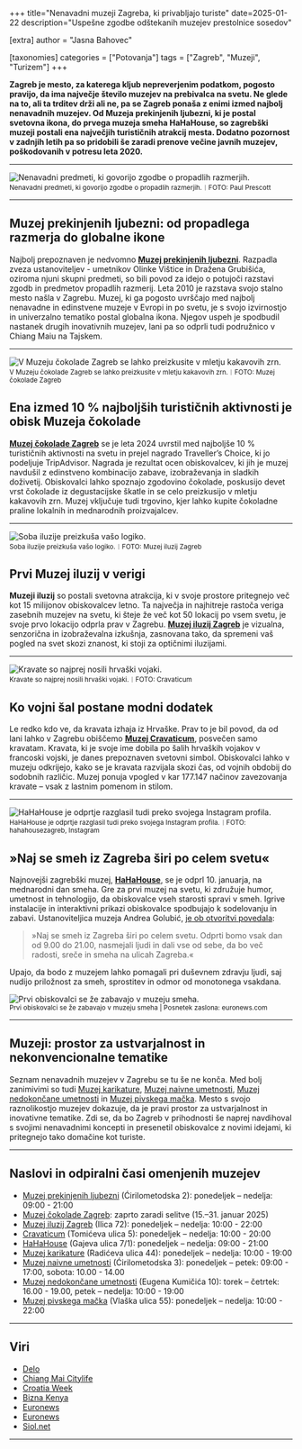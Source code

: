 +++
title="Nenavadni muzeji Zagreba, ki privabljajo turiste"
date=2025-01-22
description="Uspešne zgodbe odštekanih muzejev prestolnice sosedov"

[extra]
author = "Jasna Bahovec"

[taxonomies]
categories = ["Potovanja"]
tags = ["Zagreb", "Muzeji", "Turizem"]
+++

**Zagreb je mesto, za katerega kljub nepreverjenim podatkom, pogosto pravijo, da ima največje število muzejev na prebivalca na svetu. Ne glede na to, ali ta trditev drži ali ne, pa se Zagreb ponaša z enimi izmed najbolj nenavadnih muzejev. Od Muzeja prekinjenih ljubezni, ki je postal svetovna ikona, do prvega muzeja smeha HaHaHouse, so zagrebški muzeji postali ena največjih turističnih atrakcij mesta. Dodatno pozornost v zadnjih letih pa so pridobili še zaradi prenove večine javnih muzejev, poškodovanih v potresu leta 2020.**

<!-- more -->

---

![Nenavadni predmeti, ki govorijo zgodbe o propadlih razmerjih.](slika1.jpg)\
<small>Nenavadni predmeti, ki govorijo zgodbe o propadlih razmerjih.︱FOTO: Paul Prescott</small>

---

## Muzej prekinjenih ljubezni: od propadlega razmerja do globalne ikone

Najbolj prepoznaven je nedvomno [**Muzej prekinjenih ljubezni**](https://brokenships.com/). Razpadla zveza ustanoviteljev - umetnikov Olinke Vištice in Dražena Grubišića, oziroma njuni skupni predmeti, so bili povod za idejo o potujoči razstavi zgodb in predmetov propadlih razmerij. Leta 2010 je razstava svojo stalno mesto našla v Zagrebu. Muzej, ki ga pogosto uvrščajo med najbolj nenavadne in edinstvene muzeje v Evropi in po svetu, je s svojo izvirnostjo in univerzalno tematiko postal globalna ikona. Njegov uspeh je spodbudil nastanek drugih inovativnih muzejev, lani pa so odprli tudi podružnico v Chiang Maiu na Tajskem.

---

![V Muzeju čokolade Zagreb se lahko preizkusite v mletju kakavovih zrn.](slika2.jpg)\
<small>V Muzeju čokolade Zagreb se lahko preizkusite v mletju kakavovih zrn.︱FOTO: Muzej čokolade Zagreb</small>

## Ena izmed 10 % najboljših turističnih aktivnosti je obisk Muzeja čokolade

[**Muzej čokolade Zagreb**](https://muzejcokolade.hr/ulaznice/) se je leta 2024 uvrstil med najboljše 10 % turističnih aktivnosti na svetu in prejel nagrado Traveller’s Choice, ki jo podeljuje TripAdvisor. Nagrada je rezultat ocen obiskovalcev, ki jih je muzej navdušil z edinstveno kombinacijo zabave, izobraževanja in sladkih doživetij. Obiskovalci lahko spoznajo zgodovino čokolade, poskusijo devet vrst čokolade iz degustacijske škatle in se celo preizkusijo v mletju kakavovih zrn. Muzej vključuje tudi trgovino, kjer lahko kupite čokoladne praline lokalnih in mednarodnih proizvajalcev.

---

![Soba iluzije preizkuša vašo logiko.](slika3.jpg)\
<small>Soba iluzije preizkuša vašo logiko.︱FOTO: Muzej iluzij Zagreb</small>

## Prvi Muzej iluzij v verigi

**Muzeji iluzij** so postali svetovna atrakcija, ki v svoje prostore pritegnejo več kot 15 milijonov obiskovalcev letno. Ta največja in najhitreje rastoča veriga zasebnih muzejev na svetu, ki šteje že več kot 50 lokacij po vsem svetu, je svoje prvo lokacijo odprla prav v Zagrebu. [**Muzej iluzij Zagreb**](https://muzejiluzija.com/naslovna/) je vizualna, senzorična in izobraževalna izkušnja, zasnovana tako, da spremeni vaš pogled na svet skozi znanost, ki stoji za optičnimi iluzijami.

---

![Kravate so najprej nosili hrvaški vojaki.](slika4.jpg)\
<small>Kravate so najprej nosili hrvaški vojaki.︱FOTO: Cravaticum</small>

## Ko vojni šal postane modni dodatek

Le redko kdo ve, da kravata izhaja iz Hrvaške. Prav to je bil povod, da od lani lahko v Zagrebu obiščemo [**Muzej Cravaticum**](https://cravaticum.com/english/), posvečen samo kravatam. Kravata, ki je svoje ime dobila po šalih hrvaških vojakov v francoski vojski, je danes prepoznaven svetovni simbol. Obiskovalci lahko v muzeju odkrijejo, kako se je kravata razvijala skozi čas, od vojnih obdobij do sodobnih različic. Muzej ponuja vpogled v kar 177.147 načinov zavezovanja kravate – vsak z lastnim pomenom in stilom.

---

![HaHaHouse je odprtje razglasil tudi preko svojega Instagram profila.](slika5.png)\
<small>HaHaHouse je odprtje razglasil tudi preko svojega Instagram profila.︱FOTO: hahahousezagreb, Instagram</small>

## »Naj se smeh iz Zagreba širi po celem svetu«

Najnovejši zagrebški muzej, [**HaHaHouse**](https://www.haha.house/), se je odprl 10. januarja, na mednarodni dan smeha. Gre za prvi muzej na svetu, ki združuje humor, umetnost in tehnologijo, da obiskovalce vseh starosti spravi v smeh. Igrive instalacije in interaktivni prikazi obiskovalce spodbujajo k sodelovanju in zabavi. Ustanoviteljica muzeja Andrea Golubić, [je ob otvoritvi povedala](https://www.euronews.com/culture/2025/01/12/museum-of-laughter-opens-in-zagreb-on-international-laughter-day):

> »Naj se smeh iz Zagreba širi po celem svetu. Odprti bomo vsak dan od 9.00 do 21.00, nasmejali ljudi in dali vse od sebe, da bo več radosti, sreče in smeha na ulicah Zagreba.«

Upajo, da bodo z muzejem lahko pomagali pri duševnem zdravju ljudi, saj nudijo priložnost za smeh, sprostitev in odmor od monotonega vsakdana.

![Prvi obiskovalci se že zabavajo v  muzeju smeha.](slika6.png)\
<small>Prvi obiskovalci se že zabavajo v  muzeju smeha | Posnetek zaslona: euronews.com</small>

---

## Muzeji: prostor za ustvarjalnost in nekonvencionalne tematike

Seznam nenavadnih muzejev v Zagrebu se tu še ne konča. Med bolj zanimivimi so tudi [Muzej karikature](https://otoreisinger.com/), [Muzej naivne umetnosti](https://hmnu.hr/), [Muzej nedokončane umetnosti](https://www.museumofunfinishedart.com/) in [Muzej pivskega mačka](https://muzejmamurluka.com/). Mesto s svojo raznolikostjo muzejev dokazuje, da je pravi prostor za ustvarjalnost in inovativne tematike. Zdi se, da bo Zagreb v prihodnosti še naprej navdihoval s svojimi nenavadnimi koncepti in presenetil obiskovalce z novimi idejami, ki pritegnejo tako domačine kot turiste.

---

## Naslovi in odpiralni časi omenjenih muzejev

- [Muzej prekinjenih ljubezni](https://brokenships.com/) (Ćirilometodska 2): ponedeljek – nedelja: 09:00 - 21:00  
- [Muzej čokolade Zagreb](https://muzejcokolade.hr/ulaznice/): zaprto zaradi selitve (15.–31. januar 2025)  
- [Muzej iluzij Zagreb](https://muzejiluzija.com/naslovna/) (Ilica 72): ponedeljek – nedelja: 10:00 - 22:00  
- [Cravaticum](https://cravaticum.com/english/) (Tomićeva ulica 5): ponedeljek – nedelja: 10:00 - 20:00  
- [HaHaHouse](https://www.haha.house/) (Gajeva ulica 7/1): ponedeljek – nedelja: 09:00 - 21:00  
- [Muzej karikature](https://otoreisinger.com/) (Radićeva ulica 44): ponedeljek – nedelja: 10:00 - 19:00  
- [Muzej naivne umetnosti](https://hmnu.hr/) (Ćirilometodska 3): ponedeljek – petek: 09:00 - 17:00, sobota: 10.00 - 14.00  
- [Muzej nedokončane umetnosti](https://www.museumofunfinishedart.com/) (Eugena Kumičića 10): torek – četrtek: 16.00 - 19.00, petek – nedelja: 10:00 - 19:00  
- [Muzej pivskega mačka](https://muzejmamurluka.com/) (Vlaška ulica 55): ponedeljek – nedelja: 10:00 - 22:00  

---

## Viri

- [Delo](https://www.delo.si/magazin/potovanja/zagreb-mesto-kjer-dobis-muzejskega-macka)
- [Chiang Mai Citylife](https://www.chiangmaicitylife.com/citynow/social-life/live-events/the-opening-of-the-museum-of-broken-relationships/)
- [Croatia Week](https://www.croatiaweek.com/zagreb-museum-ranked-among-worlds-top-10-tourist-activities/#google_vignette)
- [Bizna Kenya](https://biznakenya.com/museum-of-illusions-nairobi/)
- [Euronews](https://www.euronews.com/culture/2024/07/25/this-treasure-house-of-ties-is-far-from-outdated-worlds-first-cravat-museum-opens-in-zagre)
- [Euronews](https://www.euronews.com/culture/2025/01/12/museum-of-laughter-opens-in-zagreb-on-international-laughter-day)
- [Siol.net](https://siol.net/trendi/potovanja/zanimiv-in-cudovit-svet-nenavadnih-muzejev-v-zagrebu-646690)

---
